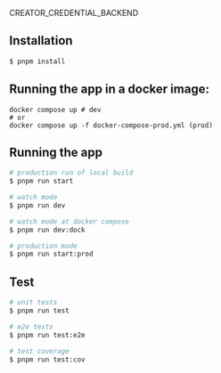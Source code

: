 CREATOR_CREDENTIAL_BACKEND

## Installation

```bash
$ pnpm install
```

## Running the app in a docker image:
```
docker compose up # dev
# or
docker compose up -f docker-compose-prod.yml (prod)
```
## Running the app

```bash
# production run of local build
$ pnpm run start

# watch mode
$ pnpm run dev

# watch mode at docker compose
$ pnpm run dev:dock

# production mode
$ pnpm run start:prod
```

## Test

```bash
# unit tests
$ pnpm run test

# e2e tests
$ pnpm run test:e2e

# test coverage
$ pnpm run test:cov
```

